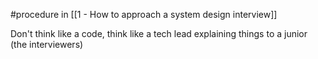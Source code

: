 #procedure in [[1 - How to approach a system design interview]]

Don't think like a code, think like a tech lead explaining things to a junior (the interviewers)